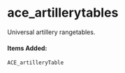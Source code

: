ace_artillerytables
==========

Universal artillery rangetables.

#### Items Added:
`ACE_artilleryTable`
